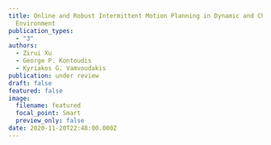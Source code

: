 ```yaml
---
title: Online and Robust Intermittent Motion Planning in Dynamic and Changing
  Environment
publication_types:
  - "3"
authors:
  - Zirui Xu
  - George P. Kontoudis
  - Kyriakos G. Vamvoudakis
publication: under review
draft: false
featured: false
image:
  filename: featured
  focal_point: Smart
  preview_only: false
date: 2020-11-20T22:48:00.000Z
---
```

